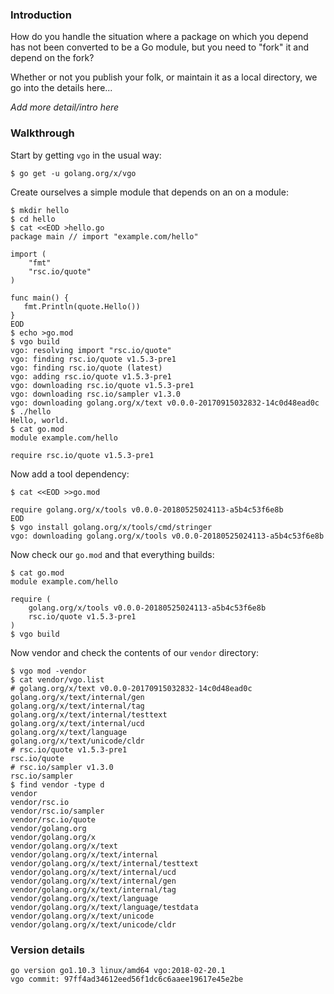 <!-- __JSON: egrunner script.sh # LONG ONLINE

### Introduction

How do you handle the situation where a package on which you depend has not been converted to be a
Go module, but you need to "fork" it and depend on the fork?

Whether or not you publish your folk, or maintain it as a local directory, we go into the details
here...

_Add more detail/intro here_

### Walkthrough

Start by getting `vgo` in the usual way:

```
{{PrintBlock "go get vgo" -}}
```

Create ourselves a simple module that depends on an on a module:


```
{{PrintBlock "setup" -}}
```

Now add a tool dependency:


```
{{PrintBlock "add tools dep" -}}
```

Now check our `go.mod` and that everything builds:


```
{{PrintBlock "check" -}}
```

Now vendor and check the contents of our `vendor` directory:

```
{{PrintBlock "vendor" -}}
```


### Version details

```
{{PrintBlockOut "version details" -}}
```

-->

### Introduction

How do you handle the situation where a package on which you depend has not been converted to be a
Go module, but you need to "fork" it and depend on the fork?

Whether or not you publish your folk, or maintain it as a local directory, we go into the details
here...

_Add more detail/intro here_

### Walkthrough

Start by getting `vgo` in the usual way:

```
$ go get -u golang.org/x/vgo
```

Create ourselves a simple module that depends on an on a module:


```
$ mkdir hello
$ cd hello
$ cat <<EOD >hello.go
package main // import "example.com/hello"

import (
	"fmt"
	"rsc.io/quote"
)

func main() {
   fmt.Println(quote.Hello())
}
EOD
$ echo >go.mod
$ vgo build
vgo: resolving import "rsc.io/quote"
vgo: finding rsc.io/quote v1.5.3-pre1
vgo: finding rsc.io/quote (latest)
vgo: adding rsc.io/quote v1.5.3-pre1
vgo: downloading rsc.io/quote v1.5.3-pre1
vgo: downloading rsc.io/sampler v1.3.0
vgo: downloading golang.org/x/text v0.0.0-20170915032832-14c0d48ead0c
$ ./hello
Hello, world.
$ cat go.mod
module example.com/hello

require rsc.io/quote v1.5.3-pre1
```

Now add a tool dependency:


```
$ cat <<EOD >>go.mod

require golang.org/x/tools v0.0.0-20180525024113-a5b4c53f6e8b
EOD
$ vgo install golang.org/x/tools/cmd/stringer
vgo: downloading golang.org/x/tools v0.0.0-20180525024113-a5b4c53f6e8b
```

Now check our `go.mod` and that everything builds:


```
$ cat go.mod
module example.com/hello

require (
	golang.org/x/tools v0.0.0-20180525024113-a5b4c53f6e8b
	rsc.io/quote v1.5.3-pre1
)
$ vgo build
```

Now vendor and check the contents of our `vendor` directory:

```
$ vgo mod -vendor
$ cat vendor/vgo.list
# golang.org/x/text v0.0.0-20170915032832-14c0d48ead0c
golang.org/x/text/internal/gen
golang.org/x/text/internal/tag
golang.org/x/text/internal/testtext
golang.org/x/text/internal/ucd
golang.org/x/text/language
golang.org/x/text/unicode/cldr
# rsc.io/quote v1.5.3-pre1
rsc.io/quote
# rsc.io/sampler v1.3.0
rsc.io/sampler
$ find vendor -type d
vendor
vendor/rsc.io
vendor/rsc.io/sampler
vendor/rsc.io/quote
vendor/golang.org
vendor/golang.org/x
vendor/golang.org/x/text
vendor/golang.org/x/text/internal
vendor/golang.org/x/text/internal/testtext
vendor/golang.org/x/text/internal/ucd
vendor/golang.org/x/text/internal/gen
vendor/golang.org/x/text/internal/tag
vendor/golang.org/x/text/language
vendor/golang.org/x/text/language/testdata
vendor/golang.org/x/text/unicode
vendor/golang.org/x/text/unicode/cldr
```


### Version details

```
go version go1.10.3 linux/amd64 vgo:2018-02-20.1
vgo commit: 97ff4ad34612eed56f1dc6c6aaee19617e45e2be
```

<!-- END -->
